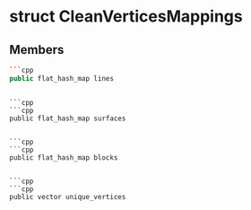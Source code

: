 # struct CleanVerticesMappings


## Members

```cpp
```cpp
public flat_hash_map lines
```
```

```cpp
```cpp
public flat_hash_map surfaces
```
```

```cpp
```cpp
public flat_hash_map blocks
```
```

```cpp
```cpp
public vector unique_vertices
```
```



